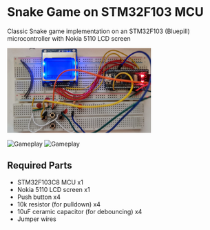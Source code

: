 # Snake Game on STM32F103 MCU 
Classic Snake game implementation on an STM32F103 (Bluepill) microcontroller with Nokia 5110 LCD screen

<img src="board.jpeg" alt="Snake game board image" title="Image of the breadboard"  width="334" height="196">

<img src="board_game_play.gif" alt="Gameplay" width = "191" height = "164"> <img src="board_game_over.gif" alt="Gameplay" width = "179" height = "154">

## Required Parts
* STM32F103C8 MCU                           x1
* Nokia 5110 LCD screen                     x1
* Push button                               x4
* 10k resistor (for pulldown)               x4
* 10uF ceramic capacitor (for debouncing)   x4
* Jumper wires
